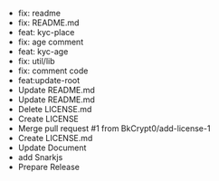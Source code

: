 - fix: readme
- fix: README.md
- feat: kyc-place
- fix: age comment
- feat: kyc-age
- fix: util/lib
- fix: comment code
- feat:update-root
- Update README.md
- Update README.md
- Delete LICENSE.md
- Create LICENSE
- Merge pull request #1 from BkCrypt0/add-license-1
- Create LICENSE.md
- Update Document
- add Snarkjs
- Prepare Release
